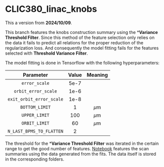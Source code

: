 # CLIC380_linac_knobs

This a version from **2024/10/09**.

This branch features the knobs construction summary using the ***Variance Threshold Filter**. Since this method of the feature selection only relies on the data it fails to predict all relations for the proper reduction of the regularization loss. And consequently the model fitting fails for the features selected with **Threshold Variance Filter**. 

The model fitting is done in Tensorflow with the following hyperparameters:

|       **Parameter**      | **Value** | **Meaning** |
|:------------------------:|:---------:|:-----------:|
|       `error_scale`      |    5e-7   |             |
|    `orbit_error_scale`   |    1e-6   |             |
| `exit_orbit_error_scale` |    1e-8   |             |
|      `BOTTOM_LIMIT`      |     1     |    $\mu$m   |
|       `UPPER_LIMIT`      |    100    |    $\mu$m   |
|       `ORBIT_LIMIT`      |     60    |    $\mu$m   |
| `N_LAST_BPMS_TO_FLATTEN` |     2     |             |

The threshold for the ***Variance Threshold Filter** was iterated in the certain range to get the good number of features.
[Notebook](Knobs_variance_threshold_construction.ipynb) features the scan summaries using the data generated from the fits. The data itself is stored in the corresponding folders.
